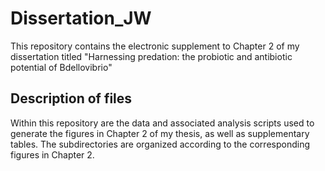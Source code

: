 # Dissertation_JW
This repository contains the electronic supplement to Chapter 2 of my dissertation titled "Harnessing predation: the probiotic and antibiotic potential of Bdellovibrio" 

## Description of files
Within this repository are the data and associated analysis scripts used to generate the figures in Chapter 2 of my thesis, as well as supplementary tables. The subdirectories are organized according to the corresponding figures in Chapter 2.
